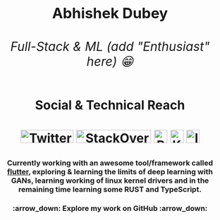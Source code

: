 <h1 align="center">
  <span><h3>Abhishek Dubey</h3></span>
  <span><h6>Full-Stack & ML (add "Enthusiast" here) 😁</h6></span>
</h1>

<h1 align=center>Social & Technical Reach<h1>

<p align=center><a href="https://twitter.com/abdub1999"><img width="120px" height="30px" src="https://img.shields.io/static/v1?style=for-the-badge&logo=twitter&label=&message=Twitter&color=2d90d2&logoColor=white&cacheSeconds=3600" alt="Twitter Profile"/></a> <a href="https://stackoverflow.com/users/5049559/abhishek"><img width="170px" height="30px" src="https://img.shields.io/static/v1?style=for-the-badge&logo=stackoverflow&label=&message=StackOverflow&color=f48024&logoColor=white&cacheSeconds=3600" alt="StackOverflow Profile"/></a> <a href="https://www.reddit.com/user/abhi011999"><img height="30px" src="https://img.shields.io/static/v1?style=for-the-badge&logo=reddit&label=&message=Reddit&color=ff4500&logoColor=white&cacheSeconds=3600" alt="Reddit Profile"/></a> <a href="https://www.kaggle.com/abhi011999"><img height="30px" src="https://img.shields.io/static/v1?style=for-the-badge&logo=kaggle&label=&message=kaggle&color=21beff&logoColor=white&cacheSeconds=3600" alt="Kaggle Profile"/></a> <a href="https://www.instagram.com/abdub1999/"><img height="30px" src="https://img.shields.io/static/v1?style=for-the-badge&logo=instagram&label=&message=Instagram&color=5452E1&logoColor=white&cacheSeconds=3600" alt="Instagram Profile"/></a></p>

<h3 align=center>Currently working with an awesome tool/framework called <a href="https://github.com/flutter/flutter">flutter</a>, exploring & learning the limits of deep learning with GANs, learning working of linux kernel drivers and in the remaining time learning some RUST and TypeScript.</h3>

<h3 align=center>:arrow_down: Explore my work on GitHub :arrow_down:</h3>
